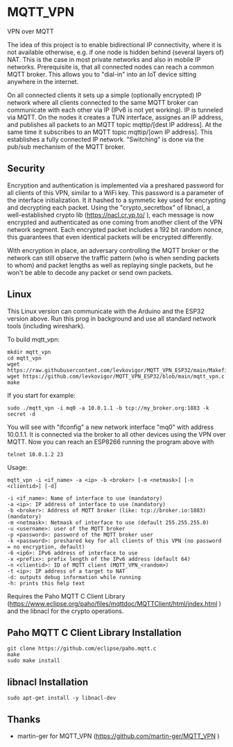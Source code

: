 # MQTT_VPN
VPN over MQTT

The idea of this project is to enable bidirectional IP connectivity, where it is not available otherwise, e.g. if one node is hidden behind (several layers of) NAT. This is the case in most private networks and also in mobile IP networks. Prerequisite is, that all connected nodes can reach a common MQTT broker. This allows you to "dial-in" into an IoT device sitting anywhere in the internet.

On all connected clients it sets up a simple (optionally encrypted) IP network where all clients connected to the same MQTT broker can communicate with each other via IP (IPv6 is not yet working). IP is tunneled via MQTT. On the nodes it creates a TUN interface, assignes an IP address, and publishes all packets to an MQTT topic mqttip/[dest IP address]. At the same time it subscribes to an MQTT topic mqttip/[own IP address]. This establishes a fully connected IP network. "Switching" is done via the pub/sub mechanism of the MQTT broker.

## Security
Encryption and authentication is implemented via a preshared password for all clients of this VPN, similar to a WiFi key. This password is a parameter of the interface initialization. It it hashed to a symmetic key used for encrypting and decrypting each packet. Using the "crypto_secretbox" of libnacl, a well-established crypto lib (https://nacl.cr.yp.to/ ), each message is now encrypted and authenticated as one coming from another client of the VPN network segment. Each encrypted packet includes a 192 bit random nonce, this guarantees that even identical packets will be encrypted differently.

With encryption in place, an adversary controlling the MQTT broker or the network can still observe the traffic pattern (who is when sending packets to whom) and packet lengths as well as replaying single packets, but he won't be able to decode any packet or send own packets.

## Linux

This Linux version can communicate with the Arduino and the ESP32 version above. Run this prog in background and use all standard network tools (including wireshark).

To build mqtt_vpn:
```
mkdir mqtt_vpn
cd mqtt_vpn
wget https://raw.githubusercontent.com/levkovigor/MQTT_VPN_ESP32/main/Makefile
wget https://github.com/levkovigor/MQTT_VPN_ESP32/blob/main/mqtt_vpn.c
make
```

If you start for example:
```
sudo ./mqtt_vpn -i mq0 -a 10.0.1.1 -b tcp://my_broker.org:1883 -k secret -d
```
You will see with "ifconfig" a new network interface "mq0" with address 10.0.1.1. It is connected via the broker to all other devices using the VPN over MQTT. Now you can reach an ESP8266 running the program above with
```
telnet 10.0.1.2 23
```

Usage:
```
mqtt_vpn -i <if_name> -a <ip> -b <broker> [-m <netmask>] [-n <clientid>] [-d]

-i <if_name>: Name of interface to use (mandatory)
-a <ip>: IP address of interface to use (mandatory)
-b <broker>: Address of MQTT broker (like: tcp://broker.io:1883) (mandatory)
-m <netmask>: Netmask of interface to use (default 255.255.255.0)
-u <username>: user of the MQTT broker
-p <password>: password of the MQTT broker user
-k <password>: preshared key for all clients of this VPN (no password = no encryption, default)
-6 <ip6>: IPv6 address of interface to use
-x <prefix>: prefix length of the IPv6 address (default 64)
-n <clientid>: ID of MQTT client (MQTT_VPN_<random>)
-t <ip>: IP address of a target to NAT
-d: outputs debug information while running
-h: prints this help text
```

Requires the Paho MQTT C Client Library (https://www.eclipse.org/paho/files/mqttdoc/MQTTClient/html/index.html ) and the libnacl for the crypto operations.

## Paho MQTT C Client Library Installation
```
git clone https://github.com/eclipse/paho.mqtt.c
make
sudo make install
```

## libnacl Installation
```
sudo apt-get install -y libnacl-dev
```

## Thanks
- martin-ger for MQTT_VPN (https://github.com/martin-ger/MQTT_VPN )

